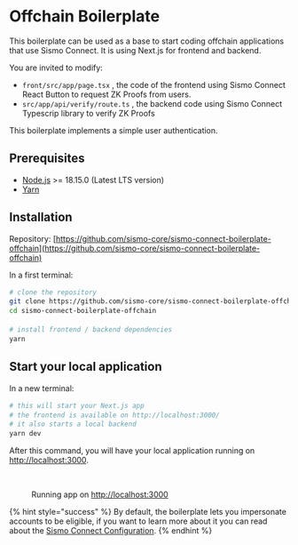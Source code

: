 # Offchain Boilerplate

This boilerplate can be used as a base to start coding offchain applications that use Sismo Connect. It is using Next.js for frontend and backend.

You are invited to modify:

* `front/src/app/page.tsx` , the code of the frontend using Sismo Connect React Button to request ZK Proofs from users.
* &#x20;`src/app/api/verify/route.ts` , the backend code using Sismo Connect Typescrip library to verify ZK Proofs

This boilerplate implements a simple user authentication.

## Prerequisites

* [Node.js](https://nodejs.org/en/download/) >= 18.15.0 (Latest LTS version)
* [Yarn](https://classic.yarnpkg.com/en/docs/install)

## Installation

Repository: [https://github.com/sismo-core/sismo-connect-boilerplate-offchain](https://github.com/sismo-core/sismo-connect-boilerplate-offchain)

In a first terminal:

```bash
# clone the repository
git clone https://github.com/sismo-core/sismo-connect-boilerplate-offchain.git
cd sismo-connect-boilerplate-offchain

# install frontend / backend dependencies
yarn
```

## Start your local application

In a new terminal:

```bash
# this will start your Next.js app
# the frontend is available on http://localhost:3000/
# it also starts a local backend
yarn dev
```

After this command, you will have your local application running on [http://localhost:3000](http://localhost:3000).

<figure><img src="../../.gitbook/assets/Capture d’écran 2023-06-16 à 22.20.46.png" alt=""><figcaption><p>Running app on <a href="http://localhost:3000">http://localhost:3000</a></p></figcaption></figure>

{% hint style="success" %}
By default, the boilerplate lets you impersonate accounts to be eligible, if you want to learn more about it you can read about the [Sismo Connect Configuration](../technical-documentation/sismo-connect-configuration.md).
{% endhint %}
